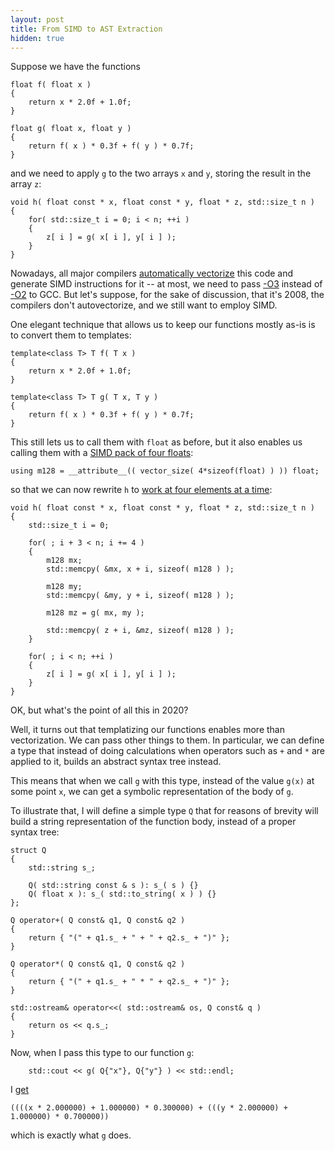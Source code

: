 ```yaml
---
layout: post
title: From SIMD to AST Extraction
hidden: true
---
```


Suppose we have the functions

```
float f( float x )
{
    return x * 2.0f + 1.0f;
}

float g( float x, float y )
{
    return f( x ) * 0.3f + f( y ) * 0.7f;
}
```

and we need to apply `g` to the two arrays `x` and `y`,
storing the result in the array `z`:

```
void h( float const * x, float const * y, float * z, std::size_t n )
{
    for( std::size_t i = 0; i < n; ++i )
    {
        z[ i ] = g( x[ i ], y[ i ] );
    }
}
```

Nowadays, all major compilers
[automatically vectorize](https://godbolt.org/z/q148se)
this code and generate SIMD instructions for it -- at most,
we need to pass [-O3](https://godbolt.org/z/c71vo5) instead
of [-O2](https://godbolt.org/z/63hqG4) to GCC. But let's
suppose, for the sake of discussion, that it's 2008, the
compilers don't autovectorize, and we still want to employ SIMD.

One elegant technique that allows us to keep our functions
mostly as-is is to convert them to templates:

```
template<class T> T f( T x )
{
    return x * 2.0f + 1.0f;
}

template<class T> T g( T x, T y )
{
    return f( x ) * 0.3f + f( y ) * 0.7f;
}
```

This still lets us to call them with `float` as before, but
it also enables us calling them with a
[SIMD pack of four floats](https://gcc.gnu.org/onlinedocs/gcc/Vector-Extensions.html):

```
using m128 = __attribute__(( vector_size( 4*sizeof(float) ) )) float;
```

so that we can now rewrite `h` to
[work at four elements at a time](https://godbolt.org/z/zh3Tbv):

```
void h( float const * x, float const * y, float * z, std::size_t n )
{
    std::size_t i = 0;

    for( ; i + 3 < n; i += 4 )
    {
        m128 mx;
        std::memcpy( &mx, x + i, sizeof( m128 ) );

        m128 my;
        std::memcpy( &my, y + i, sizeof( m128 ) );

        m128 mz = g( mx, my );

        std::memcpy( z + i, &mz, sizeof( m128 ) );
    }

    for( ; i < n; ++i )
    {
        z[ i ] = g( x[ i ], y[ i ] );
    }
}
```

OK, but what's the point of all this in 2020?

Well, it turns out that templatizing our functions enables more
than vectorization. We can pass other things to them. In particular,
we can define a type that instead of doing calculations when operators
such as `+` and `*` are applied to it, builds an abstract syntax tree
instead.

This means that when we call `g` with this type, instead of the value
`g(x)` at some point `x`, we can get a symbolic representation of the body
of `g`.

To illustrate that, I will define a simple type `Q` that for reasons of
brevity will build a string representation of the function body, instead
of a proper syntax tree:

```
struct Q
{
    std::string s_;

    Q( std::string const & s ): s_( s ) {}
    Q( float x ): s_( std::to_string( x ) ) {}
};

Q operator+( Q const& q1, Q const& q2 )
{
    return { "(" + q1.s_ + " + " + q2.s_ + ")" };
}

Q operator*( Q const& q1, Q const& q2 )
{
    return { "(" + q1.s_ + " * " + q2.s_ + ")" };
}

std::ostream& operator<<( std::ostream& os, Q const& q )
{
    return os << q.s_;
}
```

Now, when I pass this type to our function `g`:

```
    std::cout << g( Q{"x"}, Q{"y"} ) << std::endl;
```

I [get](https://godbolt.org/z/jonEWT)

```
((((x * 2.000000) + 1.000000) * 0.300000) + (((y * 2.000000) + 1.000000) * 0.700000))
```

which is exactly what `g` does.
